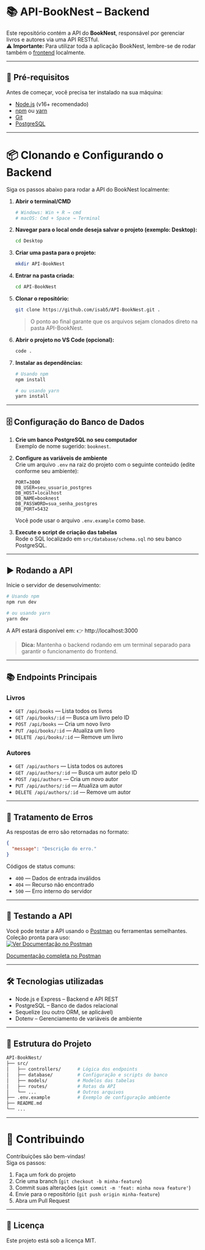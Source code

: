 # 📚 API-BookNest – Backend

Este repositório contém a API do **BookNest**, responsável por gerenciar livros e autores via uma API RESTful.  
⚠️ **Importante:** Para utilizar toda a aplicação BookNest, lembre-se de rodar também o [frontend](https://github.com/isab5/BookNest.git) localmente.

---

## 🚀 Pré-requisitos

Antes de começar, você precisa ter instalado na sua máquina:

- [Node.js](https://nodejs.org/) (v16+ recomendado)
- [npm](https://www.npmjs.com/) ou [yarn](https://yarnpkg.com/)
- [Git](https://git-scm.com/)
- [PostgreSQL](https://www.postgresql.org/)

---

# 📦 Clonando e Configurando o Backend

Siga os passos abaixo para rodar a API do BookNest localmente:

1. **Abrir o terminal/CMD**
    ```bash
    # Windows: Win + R → cmd
    # macOS: Cmd + Space → Terminal
    ```

2. **Navegar para o local onde deseja salvar o projeto (exemplo: Desktop):**
    ```bash
    cd Desktop
    ```

3. **Criar uma pasta para o projeto:**
    ```bash
    mkdir API-BookNest
    ```

4. **Entrar na pasta criada:**
    ```bash
    cd API-BookNest
    ```

5. **Clonar o repositório:**
    ```bash
    git clone https://github.com/isab5/API-BookNest.git .
    ```
    > O ponto ao final garante que os arquivos sejam clonados direto na pasta API-BookNest.

6. **Abrir o projeto no VS Code (opcional):**
    ```bash
    code .
    ```

7. **Instalar as dependências:**
    ```bash
    # Usando npm
    npm install

    # ou usando yarn
    yarn install
    ```

---

## 🗄️ Configuração do Banco de Dados

1. **Crie um banco PostgreSQL no seu computador**  
   Exemplo de nome sugerido: `booknest`.

2. **Configure as variáveis de ambiente**  
   Crie um arquivo `.env` na raiz do projeto com o seguinte conteúdo (edite conforme seu ambiente):

    ```
    PORT=3000
    DB_USER=seu_usuario_postgres
    DB_HOST=localhost
    DB_NAME=booknest
    DB_PASSWORD=sua_senha_postgres
    DB_PORT=5432
    ```

    Você pode usar o arquivo `.env.example` como base.

3. **Execute o script de criação das tabelas**  
   Rode o SQL localizado em `src/database/schema.sql` no seu banco PostgreSQL.

---

## ▶️ Rodando a API

Inicie o servidor de desenvolvimento:

```bash
# Usando npm
npm run dev

# ou usando yarn
yarn dev
```

A API estará disponível em:
👉 http://localhost:3000

> **Dica:** Mantenha o backend rodando em um terminal separado para garantir o funcionamento do frontend.

---

## 📚 Endpoints Principais

### Livros

- `GET /api/books` — Lista todos os livros
- `GET /api/books/:id` — Busca um livro pelo ID
- `POST /api/books` — Cria um novo livro
- `PUT /api/books/:id` — Atualiza um livro
- `DELETE /api/books/:id` — Remove um livro

### Autores

- `GET /api/authors` — Lista todos os autores
- `GET /api/authors/:id` — Busca um autor pelo ID
- `POST /api/authors` — Cria um novo autor
- `PUT /api/authors/:id` — Atualiza um autor
- `DELETE /api/authors/:id` — Remove um autor

---

## 🚨 Tratamento de Erros

As respostas de erro são retornadas no formato:

```json
{
  "message": "Descrição do erro."
}
```

Códigos de status comuns:
- `400` — Dados de entrada inválidos
- `404` — Recurso não encontrado
- `500` — Erro interno do servidor

---

## 🧪 Testando a API

Você pode testar a API usando o [Postman](https://www.postman.com/) ou ferramentas semelhantes.  
Coleção pronta para uso:  
[![Ver Documentação no Postman](https://img.shields.io/badge/Postman-API%20Docs-orange?logo=postman)](https://documenter.getpostman.com/view/42621906/2sB3HqJe95)
  
[Documentação completa no Postman](https://documenter.getpostman.com/view/42621906/2sB3HqJe95)

---

## 🛠️ Tecnologias utilizadas

- Node.js e Express – Backend e API REST
- PostgreSQL – Banco de dados relacional
- Sequelize (ou outro ORM, se aplicável)
- Dotenv – Gerenciamento de variáveis de ambiente

---

## 📁 Estrutura do Projeto

```bash
API-BookNest/
├── src/
│   ├── controllers/      # Lógica dos endpoints
│   ├── database/         # Configuração e scripts do banco
│   ├── models/           # Modelos das tabelas
│   ├── routes/           # Rotas da API
│   └── ...               # Outros arquivos
├── .env.example          # Exemplo de configuração ambiente
├── README.md
└── ...
```

---

# 🤝 Contribuindo

Contribuições são bem-vindas!  
Siga os passos:

1. Faça um fork do projeto
2. Crie uma branch (`git checkout -b minha-feature`)
3. Commit suas alterações (`git commit -m 'feat: minha nova feature'`)
4. Envie para o repositório (`git push origin minha-feature`)
5. Abra um Pull Request

---

## 📄 Licença

Este projeto está sob a licença MIT.
